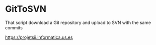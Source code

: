 # GitToSVN
That script download a Git repository and upload to SVN with the same commits

https://projetsii.informatica.us.es
